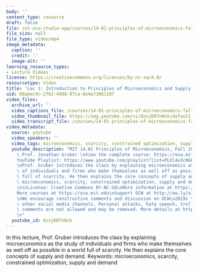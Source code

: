 ```yaml
---
body: ''
content_type: resource
draft: false
file: /ol-ocw-studio-app/courses/14-01-principles-of-microeconomics-fall-2023/1401-lecture01-2023sep06_360p_16_9.mp4
file_size: null
file_type: video/mp4
image_metadata:
  caption: ''
  credit: ''
  image-alt: ''
learning_resource_types:
- Lecture Videos
license: https://creativecommons.org/licenses/by-nc-sa/4.0/
resourcetype: Video
title: 'Lec 1: Introduction to Principles of Microeconomics and Supply & Demand'
uid: 66aeec9c-2f62-4998-97ca-6e4e7306110f
video_files:
  archive_url: ''
  video_captions_file: /courses/14-01-principles-of-microeconomics-fall-2023/1eUcoskiOny7uj-hC8hI-l230fqqWeRCH_transcript.webvtt
  video_thumbnail_file: https://img.youtube.com/vi/8ssjKR7nNck/default.jpg
  video_transcript_file: /courses/14-01-principles-of-microeconomics-fall-2023/1eUcoskiOny7uj-hC8hI-l230fqqWeRCH_transcript.pdf
video_metadata:
  source: youtube
  video_speakers: ''
  video_tags: microeconomics, scarcity, constrained optimization, supply and demand
  youtube_description: "MIT 14.01 Principles of Microeconomics, Fall 2023 \nInstructor:\
    \ Prof. Jonathan Gruber \nView the complete course: https://ocw.mit.edu/14-01F23\n\
    YouTube Playlist: https://www.youtube.com/playlist?list=PLUl4u3cNGP60V7HxLYRaJMbFzP77bzEjb\n\
    \nProf. Gruber introduces the class by explaining microeconomics as the study\
    \ of individuals and firms who make themselves as well off as possible in a world\
    \ full of scarcity. He then explains the core concepts of supply and demand. Keywords:\
    \ microeconomics, scarcity, constrained optimization, supply and demand\t\t\t\t\
    \n\nLicense: Creative Commons BY-NC-SA\nMore information at https://ocw.mit.edu/terms\n\
    More courses at https://ocw.mit.edu\nSupport OCW at http://ow.ly/a1If50zVRlQ\n\
    \nWe encourage constructive comments and discussion on OCW\u2019s YouTube and\
    \ other social media channels. Personal attacks, hate speech, trolling, and inappropriate\
    \ comments are not allowed and may be removed. More details at https://ocw.mit.edu/comments.\n\
    \n"
  youtube_id: 8ssjKR7nNck
---
```

In this lecture, Prof. Gruber introduces the class by explaining microeconomics as the study of individuals and firms who make themselves as well off as possible in a world full of scarcity. He then explains the core concepts of supply and demand. Keywords: microeconomics, scarcity, constrained optimization, supply and demand